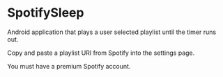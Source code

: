 # SpotifySleep
Android application that plays a user selected playlist until the timer runs out.

Copy and paste a playlist URI from Spotify into the settings page.

You must have a premium Spotify account.
